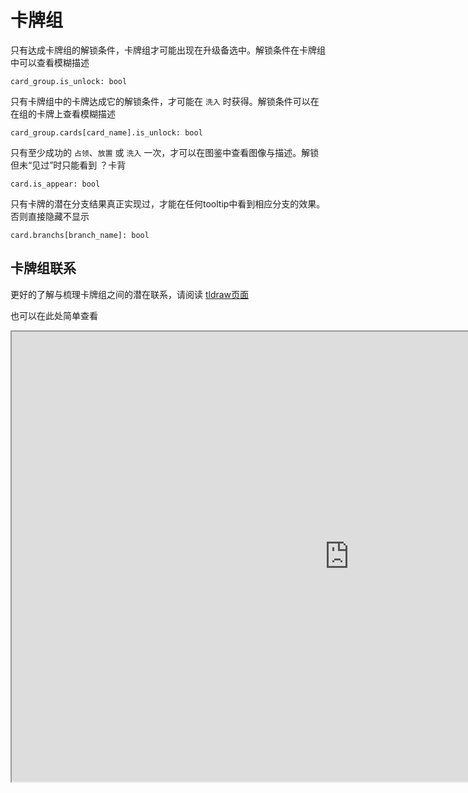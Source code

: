 # 卡牌组

只有达成卡牌组的解锁条件，卡牌组才可能出现在升级备选中。解锁条件在卡牌组中可以查看模糊描述

```
card_group.is_unlock: bool
```

只有卡牌组中的卡牌达成它的解锁条件，才可能在 `洗入` 时获得。解锁条件可以在在组的卡牌上查看模糊描述

```
card_group.cards[card_name].is_unlock: bool
```

只有至少成功的 `占领`、`放置` 或 `洗入` 一次，才可以在图鉴中查看图像与描述。解锁但未“见过”时只能看到 ？卡背

```
card.is_appear: bool
```

只有卡牌的潜在分支结果真正实现过，才能在任何tooltip中看到相应分支的效果。否则直接隐藏不显示

```
card.branchs[branch_name]: bool
```

## 卡牌组联系

更好的了解与梳理卡牌组之间的潜在联系，请阅读 [tldraw页面](https://www.tldraw.com/r/8quNRPnCJYpRh9JxCG35c?d=v-506.150.2830.1418.page)

也可以在此处简单查看

<iframe src="https://www.tldraw.com/r/8quNRPnCJYpRh9JxCG35c?d=v-506.150.2830.1418.page" width="1080" height="720"></iframe>
